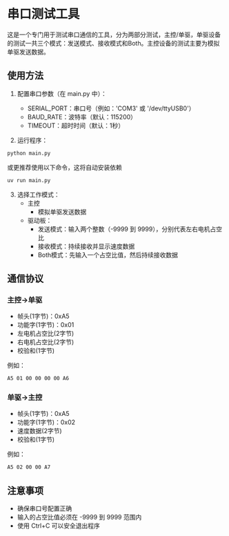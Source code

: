 # 串口测试工具

这是一个专门用于测试串口通信的工具，分为两部分测试，主控/单驱，单驱设备的测试一共三个模式：发送模式、接收模式和Both。主控设备的测试主要为模拟单驱发送数据。

## 使用方法

1. 配置串口参数（在 main.py 中）：
   - SERIAL_PORT：串口号（例如：'COM3' 或 '/dev/ttyUSB0'）
   - BAUD_RATE：波特率（默认：115200）
   - TIMEOUT：超时时间（默认：1秒）

2. 运行程序：
```bash
python main.py
```
或更推荐使用以下命令，这将自动安装依赖
```bash
uv run main.py
```
3. 选择工作模式：
   - 主控
     - 模拟单驱发送数据
   - 驱动板：
     - 发送模式：输入两个整数（-9999 到 9999），分别代表左右电机占空比
     - 接收模式：持续接收并显示速度数据
     - Both模式：先输入一个占空比值，然后持续接收数据

## 通信协议

### 主控->单驱
- 帧头(1字节)：0xA5
- 功能字(1字节)：0x01
- 左电机占空比(2字节)
- 右电机占空比(2字节)
- 校验和(1字节)

例如：
```bash
A5 01 00 00 00 00 A6
```

### 单驱->主控
- 帧头(1字节)：0xA5
- 功能字(1字节)：0x02
- 速度数据(2字节)
- 校验和(1字节)

例如：
```bash
A5 02 00 00 A7
```

## 注意事项

- 确保串口号配置正确
- 输入的占空比值必须在 -9999 到 9999 范围内
- 使用 Ctrl+C 可以安全退出程序
